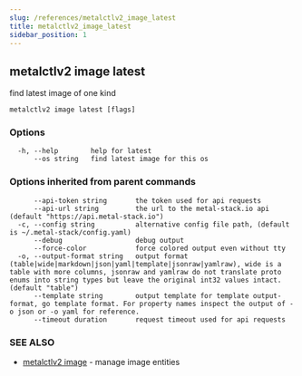 ```yaml
---
slug: /references/metalctlv2_image_latest
title: metalctlv2_image_latest
sidebar_position: 1
---
```


## metalctlv2 image latest

find latest image of one kind

```
metalctlv2 image latest [flags]
```

### Options

```
  -h, --help        help for latest
      --os string   find latest image for this os
```

### Options inherited from parent commands

```
      --api-token string       the token used for api requests
      --api-url string         the url to the metal-stack.io api (default "https://api.metal-stack.io")
  -c, --config string          alternative config file path, (default is ~/.metal-stack/config.yaml)
      --debug                  debug output
      --force-color            force colored output even without tty
  -o, --output-format string   output format (table|wide|markdown|json|yaml|template|jsonraw|yamlraw), wide is a table with more columns, jsonraw and yamlraw do not translate proto enums into string types but leave the original int32 values intact. (default "table")
      --template string        output template for template output-format, go template format. For property names inspect the output of -o json or -o yaml for reference.
      --timeout duration       request timeout used for api requests
```

### SEE ALSO

* [metalctlv2 image](./metalctlv2_image.md)	 - manage image entities

